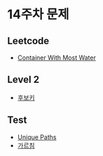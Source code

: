 # 14주차 문제

## Leetcode

- [Container With Most Water](https://leetcode.com/problems/container-with-most-water/description/)

## Level 2

- [후보키](https://school.programmers.co.kr/learn/courses/30/lessons/42890)

## Test
- [Unique Paths](https://leetcode.com/problems/unique-paths/description/)
- [가르침](https://www.acmicpc.net/problem/1062)
